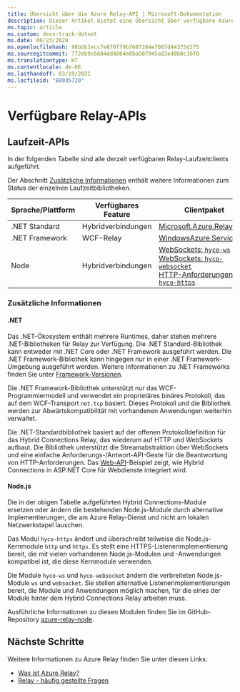 ```yaml
---
title: Übersicht über die Azure Relay-API | Microsoft-Dokumentation
description: Dieser Artikel bietet eine Übersicht über verfügbare Azure Relay-APIs (.NET Standard, .NET Framework, Node.js usw.).
ms.topic: article
ms.custom: devx-track-dotnet
ms.date: 06/23/2020
ms.openlocfilehash: 98bbb1ecc7e870ff9b7687284e7087d44375d275
ms.sourcegitcommit: 772eb9c6684dd4864e0ba507945a83e48b8c16f0
ms.translationtype: HT
ms.contentlocale: de-DE
ms.lasthandoff: 03/19/2021
ms.locfileid: "88935720"
---
```

# <a name="available-relay-apis"></a>Verfügbare Relay-APIs

## <a name="runtime-apis"></a>Laufzeit-APIs

In der folgenden Tabelle sind alle derzeit verfügbaren Relay-Laufzeitclients aufgeführt.

Der Abschnitt [Zusätzliche Informationen](#additional-information) enthält weitere Informationen zum Status der einzelnen Laufzeitbibliotheken.

| Sprache/Plattform | Verfügbares Feature | Clientpaket | Repository |
| --- | --- | --- | --- |
| .NET Standard | Hybridverbindungen | [Microsoft.Azure.Relay](https://www.nuget.org/packages/Microsoft.Azure.Relay/) | [GitHub](https://github.com/azure/azure-relay-dotnet) |
| .NET Framework | WCF-Relay | [WindowsAzure.ServiceBus](https://www.nuget.org/packages/WindowsAzure.ServiceBus/) | – |
| Node | Hybridverbindungen | [WebSockets: `hyco-ws`](https://www.npmjs.com/package/hyco-ws)<br/>[WebSockets: `hyco-websocket`](https://www.npmjs.com/package/hyco-websocket)<br/>[HTTP-Anforderungen: `hyco-https`](https://www.npmjs.com/package/hyco-https) | [GitHub](https://github.com/Azure/azure-relay-node) |

### <a name="additional-information"></a>Zusätzliche Informationen

#### <a name="net"></a>.NET

Das .NET-Ökosystem enthält mehrere Runtimes, daher stehen mehrere .NET-Bibliotheken für Relay zur Verfügung. Die .NET Standard-Bibliothek kann entweder mit .NET Core oder .NET Framework ausgeführt werden. Die .NET Framework-Bibliothek kann hingegen nur in einer .NET Framework-Umgebung ausgeführt werden. Weitere Informationen zu .NET Frameworks finden Sie unter [Framework-Versionen](/dotnet/articles/standard/frameworks).

Die .NET Framework-Bibliothek unterstützt nur das WCF-Programmiermodell und verwendet ein proprietäres binäres Protokoll, das auf dem WCF-Transport `net.tcp` basiert. Dieses Protokoll und die Bibliothek werden zur Abwärtskompatibilität mit vorhandenen Anwendungen weiterhin verwaltet.

Die .NET-Standardbibliothek basiert auf der offenen Protokolldefinition für das Hybrid Connections Relay, das wiederum auf HTTP und WebSockets aufbaut. Die Bibliothek unterstützt die Streamabstraktion über WebSockets und eine einfache Anforderungs-/Antwort-API-Geste für die Beantwortung von HTTP-Anforderungen. Das [Web-API](https://github.com/Azure/azure-relay-dotnet)-Beispiel zeigt, wie Hybrid Connections in ASP.NET Core für Webdienste integriert wird.

#### <a name="nodejs"></a>Node.js

Die in der obigen Tabelle aufgeführten Hybrid Connections-Module ersetzen oder ändern die bestehenden Node.js-Module durch alternative Implementierungen, die am Azure Relay-Dienst und nicht am lokalen Netzwerkstapel lauschen.

Das Modul `hyco-https` ändert und überschreibt teilweise die Node.js-Kernmodule `http` und `https`. Es stellt eine HTTPS-Listenerimplementierung bereit, die mit vielen vorhandenen Node.js-Modulen und -Anwendungen kompatibel ist, die diese Kernmodule verwenden.

Die Module `hyco-ws` und `hyco-websocket` ändern die verbreiteten Node.js-Module `ws` und `websocket`. Sie stellen alternative Listenerimplementierungen bereit, die Module und Anwendungen möglich machen, für die eines der Module hinter dem Hybrid Connections Relay arbeiten muss.

Ausführliche Informationen zu diesen Modulen finden Sie im GitHub-Repository [azure-relay-node](https://github.com/Azure/azure-relay-node).

## <a name="next-steps"></a>Nächste Schritte

Weitere Informationen zu Azure Relay finden Sie unter diesen Links:
* [Was ist Azure Relay?](relay-what-is-it.md)
* [Relay – häufig gestellte Fragen](relay-faq.md)
